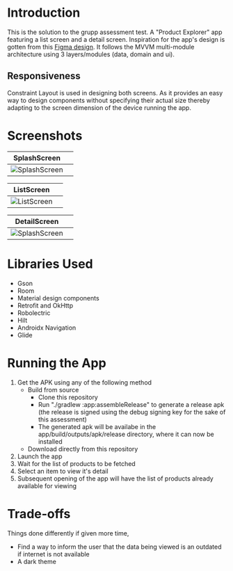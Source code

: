 # Introduction
This is the solution to the grupp assessment test. A "Product Explorer" app featuring a list screen and a detail screen. Inspiration for the app's design is gotten from this [Figma design](https://www.figma.com/design/f6qH0NbOz4yYMgcufCpCap/Clothing-Store-App%2FFashion-E-Commerce-App-%7C-App%C2%A0UI%C2%A0Kit-(Community)?node-id=0-1&node-type=canvas&t=1i1AbOvvnt16GiZG-0). It follows the MVVM multi-module architecture using 3 layers/modules (data, domain and ui).
## Responsiveness
Constraint Layout is used in designing both screens. As it provides an easy way to design components without specifying their actual size thereby adapting to the screen dimension of the device running the app. 
# Screenshots

| SplashScreen |  |
|:--------------:|:-------:
![SplashScreen](screenshot/splash.png) | 

| ListScreen |  |
|:--------------:|:-------:
![ListScreen](screenshot/list.png) |

| DetailScreen |  |
|:--------------:|:-------:
![SplashScreen](screenshot/detail.png) |

# Libraries Used
- Gson
- Room
- Material design components
- Retrofit and OkHttp
- Robolectric
- Hilt
- Androidx Navigation
- Glide

# Running the App
1. Get the APK using any of the following method
    - Build from source
        - Clone this repository
        - Run "./gradlew :app:assembleRelease" to generate a release apk (the release is signed using the debug signing key for the sake of this assessment)
        - The generated apk will be availabe in the app/build/outputs/apk/release directory, where it can now be installed
    - Download directly from this repository
2. Launch the app
3. Wait for the list of products to be fetched
4. Select an item to view it's detail
5. Subsequent opening of the app will have the list of products already available for viewing

# Trade-offs
Things done differently if given more time, 
- Find a way to inform the user that the data being viewed is an outdated if internet is not available
- A dark theme
